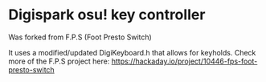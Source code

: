 # Digispark osu! key controller

Was forked from F.P.S (Foot Presto Switch)

It uses a modified/updated DigiKeyboard.h that allows for keyholds. Check more of the F.P.S project here: https://hackaday.io/project/10446-fps-foot-presto-switch
